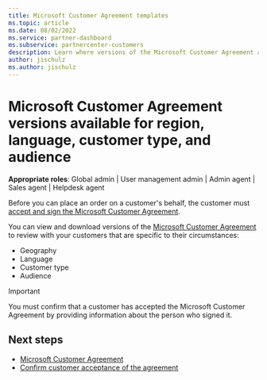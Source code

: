 ```yaml
---
title: Microsoft Customer Agreement templates
ms.topic: article
ms.date: 08/02/2022
ms.service: partner-dashboard
ms.subservice: partnercenter-customers
description: Learn where versions of the Microsoft Customer Agreement are available to review with your customers by region, language, customer type, and audience
author: jischulz
ms.author: jischulz
---
```


# Microsoft Customer Agreement versions available for region, language, customer type, and audience

**Appropriate roles**: Global admin | User management admin | Admin agent | Sales agent | Helpdesk agent

Before you can place an order on a customer's behalf, the customer must [accept and sign the Microsoft Customer Agreement](./confirm-customer-agreement.md).

You can view and download versions of the [Microsoft Customer Agreement](https://www.microsoft.com/licensing/docs/customeragreement) to review with your customers that are specific to their circumstances:

- Geography
- Language
- Customer type
- Audience

> [!IMPORTANT]
> You must confirm that a customer has accepted the Microsoft Customer Agreement by providing information about the person who signed it.

## Next steps

- [Microsoft Customer Agreement](https://www.microsoft.com/licensing/docs/customeragreement)
- [Confirm customer acceptance of the agreement](./confirm-customer-agreement.md)
